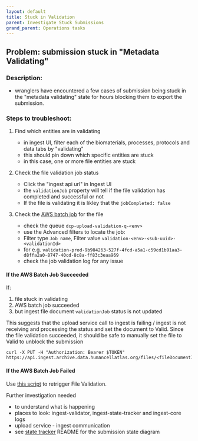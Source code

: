 ```yaml
---
layout: default
title: Stuck in Validation
parent: Investigate Stuck Submissions
grand_parent: Operations tasks
---
```


## Problem: submission stuck in "Metadata Validating"

### Description:
- wranglers have encountered a few cases of submission being stuck in the "metadata validating" state for hours blocking them to export the submission. 

### Steps to troubleshoot:
1. Find which entities are in validating
    - in ingest UI, filter each of the biomaterials, processes, protocols and data tabs by "validating"
    - this should pin down which specific entities are stuck
    - in this case, one or more file entities are stuck

1. Check the file validation job status
    - Click the "ingest api url" in Ingest UI
    - the `validationJob` property will tell if the file validation has completed and successful or not
    - If the file is validating it is likley that the `jobCompleted: false`

1. Check the [AWS batch job](https://console.aws.amazon.com/batch/home) for the file
    - check the queue `dcp-upload-validation-q-<env>`
    - use the Advanced filters to locate the job: 
    - Filter type `Job name`, Filter value `validation-<env>-<sub-uuid>-<validationId>` 
    - for e.g. `validation-prod-9b984263-527f-4fcd-a5a1-c59cd1b91aa3-d8ffa2a0-8747-40cd-8c8a-ff83c3eaa969`
    - check the job validation log for any issue

#### If the AWS Batch Job Succeeded 
If:
1. file stuck in validating
2. AWS batch job succeeded
3. but ingest file document `validationJob` status is not updated

This suggests that the upload service call to ingest is failing / ingest is not receiving and processing the status and set the document to Valid.
Since the file validation succeeded, it should be safe to manually set the file to Valid to unblock the submission

```shell
curl -X PUT -H "Authorization: Bearer $TOKEN" https://api.ingest.archive.data.humancellatlas.org/files/<fileDocumentId>/validEvent
```

#### If the AWS Batch Job Failed
Use [this script](https://github.com/ebi-ait/hca-ebi-dev-team/tree/master/scripts/retrigger_file_validation) to retrigger File Validation.

Further investigation needed
- to understand what is happening
- places to look: ingest-validator, ingest-state-tracker and ingest-core logs
- upload service - ingest communication
- see [state tracker](https://github.com/ebi-ait/ingest-state-tracking) README for the submission state diagram

